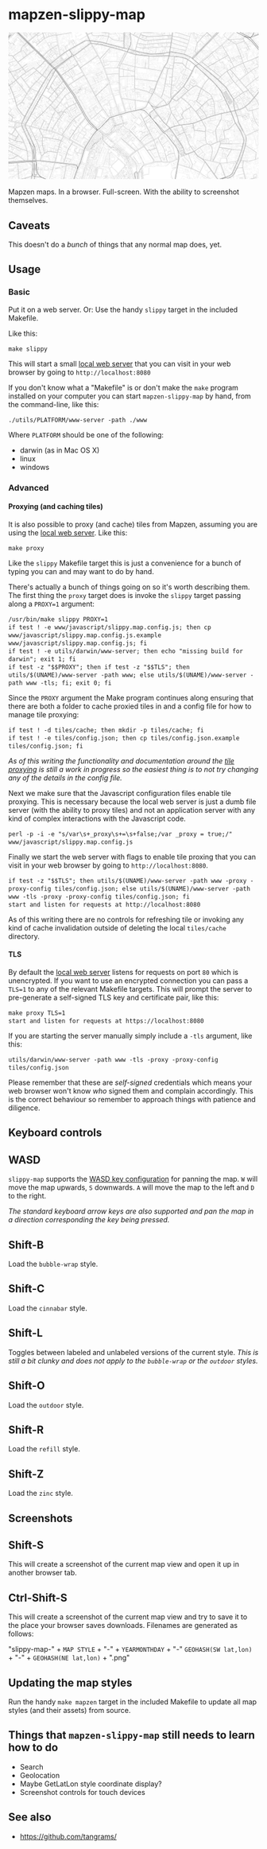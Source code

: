 # mapzen-slippy-map

![Moscow](images/slippy-map-refill-1459901070-ucftpmpg0vru-ucfv2b901vzu.png)

Mapzen maps. In a browser. Full-screen. With the ability to screenshot themselves.

## Caveats

This doesn't do a _bunch_ of things that any normal map does, yet.

## Usage

### Basic

Put it on a web server. Or: Use the handy `slippy` target in the included Makefile.

Like this:

```
make slippy
```

This will start a small [local web server](www-server) that you can visit in your web browser by going to `http://localhost:8080`

If you don't know what a "Makefile" is or don't make the `make` program installed on your computer you can start `mapzen-slippy-map` by hand, from the command-line, like this:

```
./utils/PLATFORM/www-server -path ./www
```

Where `PLATFORM` should be one of the following:

* darwin (as in Mac OS X)
* linux
* windows

### Advanced

#### Proxying (and caching tiles)

It is also possible to proxy (and cache) tiles from Mapzen, assuming you are using the [local web server](www-server). Like this:

```
make proxy
```

Like the `slippy` Makefile target this is just a convenience for a bunch of typing you can and may want to do by hand.

There's actually a bunch of things going on so it's worth describing them. The first thing the `proxy` target does is invoke the `slippy` target passing along a `PROXY=1` argument: 

```
/usr/bin/make slippy PROXY=1
if test ! -e www/javascript/slippy.map.config.js; then cp www/javascript/slippy.map.config.js.example www/javascript/slippy.map.config.js; fi
if test ! -e utils/darwin/www-server; then echo "missing build for darwin"; exit 1; fi
if test -z "$$PROXY"; then if test -z "$$TLS"; then utils/$(UNAME)/www-server -path www; else utils/$(UNAME)/www-server -path www -tls; fi; exit 0; fi
```

Since the `PROXY` argument the Make program continues along ensuring that there are both a folder to cache proxied tiles in and a config file for how to manage tile proxying:

```
if test ! -d tiles/cache; then mkdir -p tiles/cache; fi
if test ! -e tiles/config.json; then cp tiles/config.json.example tiles/config.json; fi
```

_As of this writing the functionality and documentation around the [tile proxying](https://github.com/thisisaaronland/go-slippy-tiles) is still a work in progress so the easiest thing is to not try changing any of the details in the config file._

Next we make sure that the Javascript configuration files enable tile proxying. This is necessary because the local web server is just a dumb file server (with the ability to proxy tiles) and not an application server with any kind of complex interactions with the Javascript code.

```
perl -p -i -e "s/var\s+_proxy\s+=\s+false;/var _proxy = true;/" www/javascript/slippy.map.config.js
```

Finally we start the web server with flags to enable tile proxing that you can visit in your web browser by going to `http://localhost:8080`.

```
if test -z "$$TLS"; then utils/$(UNAME)/www-server -path www -proxy -proxy-config tiles/config.json; else utils/$(UNAME)/www-server -path www -tls -proxy -proxy-config tiles/config.json; fi
start and listen for requests at http://localhost:8080
```

As of this writing there are no controls for refreshing tile or invoking any kind of cache invalidation outside of deleting the local `tiles/cache` directory.

#### TLS

By default the [local web server](www-server) listens for requests on port `80` which is unencrypted. If you want to use an encrypted connection you can pass a `TLS=1` to any of the relevant Makefile targets. This will prompt the server to pre-generate a self-signed TLS key and certificate pair, like this:

```
make proxy TLS=1
start and listen for requests at https://localhost:8080
```

If you are starting the server manually simply include a `-tls` argument, like this:

```
utils/darwin/www-server -path www -tls -proxy -proxy-config tiles/config.json
```

Please remember that these are _self-signed_ credentials which means your web browser won't know _who_ signed them and complain accordingly. This is the correct behaviour so remember to approach things with patience and diligence.

## Keyboard controls

## WASD

`slippy-map` supports the [WASD key configuration](https://en.wikipedia.org/wiki/Arrow_keys#WASD_keys) for panning the map. `W` will move the map upwards, `S` downwards. `A` will move the map to the left and `D` to the right.

_The standard keyboard arrow keys are also supported and pan the map in a direction corresponding the key being pressed._

## Shift-B

Load the `bubble-wrap` style.

## Shift-C

Load the `cinnabar` style.

## Shift-L

Toggles between labeled and unlabeled versions of the current style. _This is still a bit clunky and does not apply to the `bubble-wrap` or the `outdoor` styles._

## Shift-O

Load the `outdoor` style.

## Shift-R

Load the `refill` style.

## Shift-Z

Load the `zinc` style.

## Screenshots

## Shift-S

This will create a screenshot of the current map view and open it up in another browser tab.

## Ctrl-Shift-S

This will create a screenshot of the current map view and try to save it to the place your browser saves downloads. Filenames are generated as follows:

"slippy-map-" + `MAP STYLE` + "-" + `YEARMONTHDAY` + "-" `GEOHASH(SW lat,lon)` + "-" + `GEOHASH(NE lat,lon)` + ".png"

## Updating the map styles

Run the handy `make mapzen` target in the included Makefile to update all map styles (and their assets) from source.

## Things that `mapzen-slippy-map` still needs to learn how to do

* Search
* Geolocation
* Maybe GetLatLon style coordinate display? 
* Screenshot controls for touch devices

## See also

* https://github.com/tangrams/


